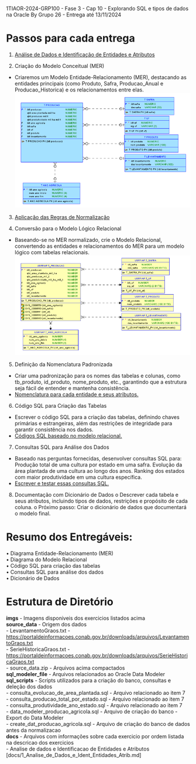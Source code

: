 1TIAOR-2024-GRP100 - Fase 3 - Cap 10 - Explorando SQL e tipos de dados na Oracle 
By Grupo 26 - Entrega até 13/11/2024

# Passos para cada entrega

1.	[Análise de Dados e Identificação de Entidades e Atributos](https://github.com/RM559712/fase3_cap10/blob/main/docs/1_Analise_de_Dados_e_Ident_Entidades_Atrib.md)  
    
2.	Criação do Modelo Conceitual (MER)  
- Criaremos um Modelo Entidade-Relacionamento (MER), destacando as entidades principais (como Produto, Safra, Producao_Anual e Producao_Historica) 
  e os relacionamentos entre elas.  
    ![Diagrama MER](https://github.com/RM559712/fase3_cap10/blob/main/imgs/MER_Logical_Image_07Nov24v1.png)

3.	[Aplicação das Regras de Normalização](https://github.com/RM559712/fase3_cap10/blob/main/docs/2_Modelo_Conceitual_MER.md)
   
4.	Conversão para o Modelo Lógico Relacional
- Baseando-se no MER normalizado, crie o Modelo Relacional, convertendo as entidades e relacionamentos do MER para um modelo lógico com tabelas relacionais.
![Diagrama do Modelo Relacional](https://github.com/RM559712/fase3_cap10/blob/main/imgs/Relational_Image_07Nov24v1.png)

5.	Definição da Nomenclatura Padronizada
- Criar uma padronização para os nomes das tabelas e colunas, como tb_produto, id_produto, nome_produto, etc., garantindo que a estrutura seja fácil de entender e   mantenha consistência.
- [Nomenclatura para cada entidade e seus atributos.]()

6.	Código SQL para Criação das Tabelas
- Escrever o código SQL para a criação das tabelas, definindo chaves primárias e estrangeiras, além das restrições de integridade para garantir consistência nos dados.
- [Códigos SQL baseado no modelo relacional.](https://github.com/RM559712/fase3_cap10/blob/main/sql_scripts/create_dat_producao_agricola.sql)

7.	Consultas SQL para Análise dos Dados  
- Baseado nas perguntas fornecidas, desenvolver consultas SQL para:
    Produção total de uma cultura por estado em uma safra.
    Evolução da área plantada de uma cultura ao longo dos anos.
    Ranking dos estados com maior produtividade em uma cultura específica.
- [Escrever e testar essas consultas SQL.]()

8.	Documentação com Dicionário de Dados
    o	Descrever cada tabela e seus atributos, incluindo tipos de dados, restrições e propósito de cada coluna.
    o	Próximo passo: Criar o dicionário de dados que documentará o modelo final.

# Resumo dos Entregáveis:  
•	Diagrama Entidade-Relacionamento (MER)  
•	Diagrama do Modelo Relacional  
•	Código SQL para criação das tabelas  
•	Consultas SQL para análise dos dados  
•	Dicionário de Dados  

# **Estrutura de Diretório**

**imgs** - Imagens disponiveis dos exercicios listados acima <br>
**source_data** - Origem dos dados <br>
    - LevantamentoGraos.txt - https://portaldeinformacoes.conab.gov.br/downloads/arquivos/LevantamentoGraos.txt<br>
    - SerieHistoricaGraos.txt - https://portaldeinformacoes.conab.gov.br/downloads/arquivos/SerieHistoricaGraos.txt <br>
    - source_data.zip - Arquivos acima compactados <br>
**sql_modeler_file** - Arquivos relacionados ao Oracle Data Modeler <br>
**sql_scripts** - Scripts utilizados para a criação do banco, consultas e deleção dos dados <br>
    - consulta_evolucao_de_area_plantada.sql - Arquivo relacionado ao item 7 <br>
    - consulta_producao_total_por_estado.sql - Arquivo relacionado ao item 7 <br>
    - consulta_produtividade_ano_estado.sql - Arquivo relacionado ao item 7<br>
    - data_modeler_producao_agricola.sql - Arquivo de criação do banco - Export do Data Modeler <br>
    - create_dat_producao_agricola.sql - Arquivo de criação do banco de dados antes da normalizacao<br>
**docs** - Arquivos com informações sobre cada exercicio por ordem listada na descricao dos exercicios<br>
    - Analise de dados e Identificacao de Entidades e Atributos [docs/1_Analise_de_Dados_e_Ident_Entidades_Atrib.md]


